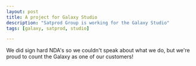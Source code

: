 ```yaml
---
layout: post
title: A project for Galaxy Studio
description: "Satprod Group is working for the Galaxy Studio"
tags: [galaxy, satprod, studio]

---
```


We did sign hard NDA's so we couldn't speak about what we do, but we're proud to count the Galaxy as one of our customers! 	